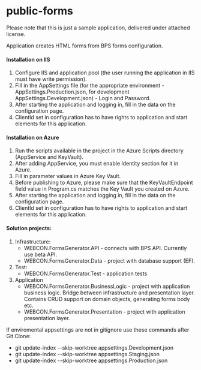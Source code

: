 # public-forms

Please note that this is just a sample application, delivered under attached license.


Application creates HTML forms from BPS forms configuration.
 
#### Installation on IIS
1. Configure IIS and application pool (the user running the application in IIS must have write permission).
2. Fill in the AppSettings file (for the appropriate environment - AppSettings.Production.json, for development AppSettings.Development.json) - Login and Password.
3. After starting the application and logging in, fill in the data on the configuration page.
4. ClientId set in configuration has to have rights to application and start elements for this application.

#### Installation on Azure
1. Run the scripts available in the project in the Azure Scripts directory (AppService and KeyVault).
2. After adding AppService, you must enable Identity section for it in Azure.
3. Fill in parameter values in Azure Key Vault.
4. Before publishing to Azure, please make sure that the KeyVaultEndpoint field value in Program.cs matches the Key Vault you created on Azure.
5. After starting the application and logging in, fill in the data on the configuration page. 
6. ClientId set in configuration has to have rights to application and start elements for this application.

#### Solution projects:
 1. Infrastructure:
	* WEBCON.FormsGenerator.API - connects with BPS API. Currently use beta API.
	* WEBCON.FormsGenerator.Data - project with database support (EF).
2. Test:
	* WEBCON.FormsGenerator.Test - application tests
3. Application
	* WEBCON.FormsGenerator.BusinessLogic - project with application business logic. Bridge between infrastructure
	and presentation layer. Contains CRUD support on domain objects, generating forms body etc.
	* WEBCON.FormsGenerator.Presentation - project with application presentation layer.
 
 
 If enviromental appsettings are not in gitignore use these commands after Git Clone:
 
 * git update-index --skip-worktree appsettings.Development.json
 * git update-index --skip-worktree appsettings.Staging.json
 * git update-index --skip-worktree appsettings.Production.json